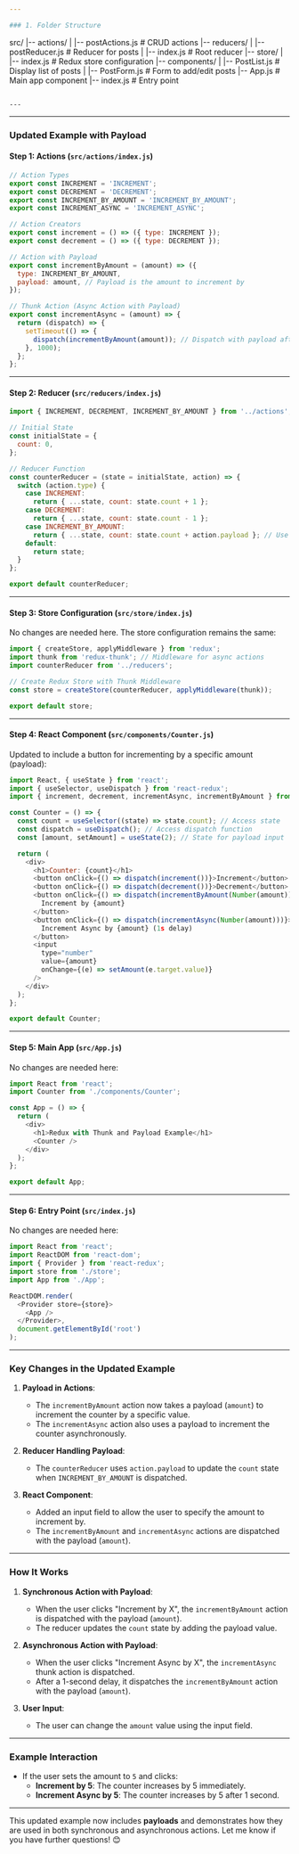 ```yaml
---

### 1. Folder Structure
```
src/
|-- actions/
|   |-- postActions.js       # CRUD actions
|-- reducers/
|   |-- postReducer.js       # Reducer for posts
|   |-- index.js             # Root reducer
|-- store/
|   |-- index.js             # Redux store configuration
|-- components/
|   |-- PostList.js          # Display list of posts
|   |-- PostForm.js          # Form to add/edit posts
|-- App.js                   # Main app component
|-- index.js                 # Entry point
```

---
```

---

### Updated Example with Payload

#### **Step 1: Actions (`src/actions/index.js`)**
```javascript
// Action Types
export const INCREMENT = 'INCREMENT';
export const DECREMENT = 'DECREMENT';
export const INCREMENT_BY_AMOUNT = 'INCREMENT_BY_AMOUNT';
export const INCREMENT_ASYNC = 'INCREMENT_ASYNC';

// Action Creators
export const increment = () => ({ type: INCREMENT });
export const decrement = () => ({ type: DECREMENT });

// Action with Payload
export const incrementByAmount = (amount) => ({
  type: INCREMENT_BY_AMOUNT,
  payload: amount, // Payload is the amount to increment by
});

// Thunk Action (Async Action with Payload)
export const incrementAsync = (amount) => {
  return (dispatch) => {
    setTimeout(() => {
      dispatch(incrementByAmount(amount)); // Dispatch with payload after 1 second
    }, 1000);
  };
};
```

---

#### **Step 2: Reducer (`src/reducers/index.js`)**
```javascript
import { INCREMENT, DECREMENT, INCREMENT_BY_AMOUNT } from '../actions';

// Initial State
const initialState = {
  count: 0,
};

// Reducer Function
const counterReducer = (state = initialState, action) => {
  switch (action.type) {
    case INCREMENT:
      return { ...state, count: state.count + 1 };
    case DECREMENT:
      return { ...state, count: state.count - 1 };
    case INCREMENT_BY_AMOUNT:
      return { ...state, count: state.count + action.payload }; // Use payload to update state
    default:
      return state;
  }
};

export default counterReducer;
```

---

#### **Step 3: Store Configuration (`src/store/index.js`)**
No changes are needed here. The store configuration remains the same:
```javascript
import { createStore, applyMiddleware } from 'redux';
import thunk from 'redux-thunk'; // Middleware for async actions
import counterReducer from '../reducers';

// Create Redux Store with Thunk Middleware
const store = createStore(counterReducer, applyMiddleware(thunk));

export default store;
```

---

#### **Step 4: React Component (`src/components/Counter.js`)**
Updated to include a button for incrementing by a specific amount (payload):
```javascript
import React, { useState } from 'react';
import { useSelector, useDispatch } from 'react-redux';
import { increment, decrement, incrementAsync, incrementByAmount } from '../actions';

const Counter = () => {
  const count = useSelector((state) => state.count); // Access state
  const dispatch = useDispatch(); // Access dispatch function
  const [amount, setAmount] = useState(2); // State for payload input

  return (
    <div>
      <h1>Counter: {count}</h1>
      <button onClick={() => dispatch(increment())}>Increment</button>
      <button onClick={() => dispatch(decrement())}>Decrement</button>
      <button onClick={() => dispatch(incrementByAmount(Number(amount)))}>
        Increment by {amount}
      </button>
      <button onClick={() => dispatch(incrementAsync(Number(amount)))}>
        Increment Async by {amount} (1s delay)
      </button>
      <input
        type="number"
        value={amount}
        onChange={(e) => setAmount(e.target.value)}
      />
    </div>
  );
};

export default Counter;
```

---

#### **Step 5: Main App (`src/App.js`)**
No changes are needed here:
```javascript
import React from 'react';
import Counter from './components/Counter';

const App = () => {
  return (
    <div>
      <h1>Redux with Thunk and Payload Example</h1>
      <Counter />
    </div>
  );
};

export default App;
```

---

#### **Step 6: Entry Point (`src/index.js`)**
No changes are needed here:
```javascript
import React from 'react';
import ReactDOM from 'react-dom';
import { Provider } from 'react-redux';
import store from './store';
import App from './App';

ReactDOM.render(
  <Provider store={store}>
    <App />
  </Provider>,
  document.getElementById('root')
);
```

---

### Key Changes in the Updated Example
1. **Payload in Actions**:
   - The `incrementByAmount` action now takes a payload (`amount`) to increment the counter by a specific value.
   - The `incrementAsync` action also uses a payload to increment the counter asynchronously.

2. **Reducer Handling Payload**:
   - The `counterReducer` uses `action.payload` to update the `count` state when `INCREMENT_BY_AMOUNT` is dispatched.

3. **React Component**:
   - Added an input field to allow the user to specify the amount to increment by.
   - The `incrementByAmount` and `incrementAsync` actions are dispatched with the payload (`amount`).

---

### How It Works
1. **Synchronous Action with Payload**:
   - When the user clicks "Increment by X", the `incrementByAmount` action is dispatched with the payload (`amount`).
   - The reducer updates the `count` state by adding the payload value.

2. **Asynchronous Action with Payload**:
   - When the user clicks "Increment Async by X", the `incrementAsync` thunk action is dispatched.
   - After a 1-second delay, it dispatches the `incrementByAmount` action with the payload (`amount`).

3. **User Input**:
   - The user can change the `amount` value using the input field.

---

### Example Interaction
- If the user sets the amount to `5` and clicks:
  - **Increment by 5**: The counter increases by 5 immediately.
  - **Increment Async by 5**: The counter increases by 5 after 1 second.

---

This updated example now includes **payloads** and demonstrates how they are used in both synchronous and asynchronous actions. Let me know if you have further questions! 😊
